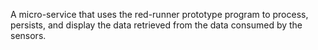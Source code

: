 A micro-service that uses the red-runner prototype program to process, persists, and 
display the data retrieved from the data consumed by the sensors.
